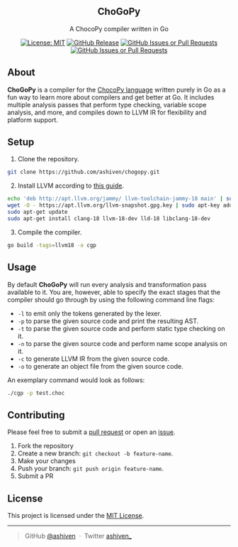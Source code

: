 <p align="center">
  <h2 align="center">ChoGoPy</h2>
</p>

<p align="center">
  A ChocoPy compiler written in Go
</p>

<div align="center">

[![License: MIT](https://img.shields.io/badge/License-MIT-yellow.svg)](https://opensource.org/licenses/MIT)
[![GitHub Release](https://img.shields.io/github/v/release/ashiven/chogopy)](https://github.com/ashiven/chogopy/releases)
[![GitHub Issues or Pull Requests](https://img.shields.io/github/issues/ashiven/chogopy)](https://github.com/ashiven/chogopy/issues)
[![GitHub Issues or Pull Requests](https://img.shields.io/github/issues-pr/ashiven/chogopy)](https://github.com/ashiven/chogopy/pulls)

</div>

## About

**ChoGoPy** is a compiler for the [ChocoPy language](https://chocopy.org/) written purely in Go as a fun way to learn more about compilers and get better at Go.
It includes multiple analysis passes that perform type checking, variable scope analysis, and more, and compiles down to LLVM IR for flexibility and platform support.

## Setup

1. Clone the repository.

```bash
git clone https://github.com/ashiven/chogopy.git
```

2. Install LLVM according to [this guide](https://tinygo.org/docs/guides/build/bring-your-own-llvm/).

```bash
echo 'deb http://apt.llvm.org/jammy/ llvm-toolchain-jammy-18 main' | sudo tee /etc/apt/sources.list.d/llvm.list
wget -O - https://apt.llvm.org/llvm-snapshot.gpg.key | sudo apt-key add -
sudo apt-get update
sudo apt-get install clang-18 llvm-18-dev lld-18 libclang-18-dev
``` 

3. Compile the compiler.

```bash
go build -tags=llvm18 -o cgp
```

## Usage
By default **ChoGoPy** will run every analysis and transformation pass available to it. You are, however, able to specify the exact 
stages that the compiler should go through by using the following command line flags: 

- `-l` to emit only the tokens generated by the lexer.
- `-p` to parse the given source code and print the resulting AST.
- `-t` to parse the given source code and perform static type checking on it.
- `-n` to parse the given source code and perform name scope analysis on it.
- `-c` to generate LLVM IR from the given source code.
- `-o` to generate an object file from the given source code.

An exemplary command would look as follows:

```bash
./cgp -p test.choc
```

## Contributing

Please feel free to submit a [pull request](https://github.com/ashiven/housekeepy/pulls) or open an [issue](https://github.com/ashiven/housekeepy/issues).

1. Fork the repository
2. Create a new branch: `git checkout -b feature-name`.
3. Make your changes
4. Push your branch: `git push origin feature-name`.
5. Submit a PR

## License

This project is licensed under the [MIT License](./LICENSE).

---

> GitHub [@ashiven](https://github.com/Ashiven) &nbsp;&middot;&nbsp;
> Twitter [ashiven\_](https://twitter.com/ashiven_)
